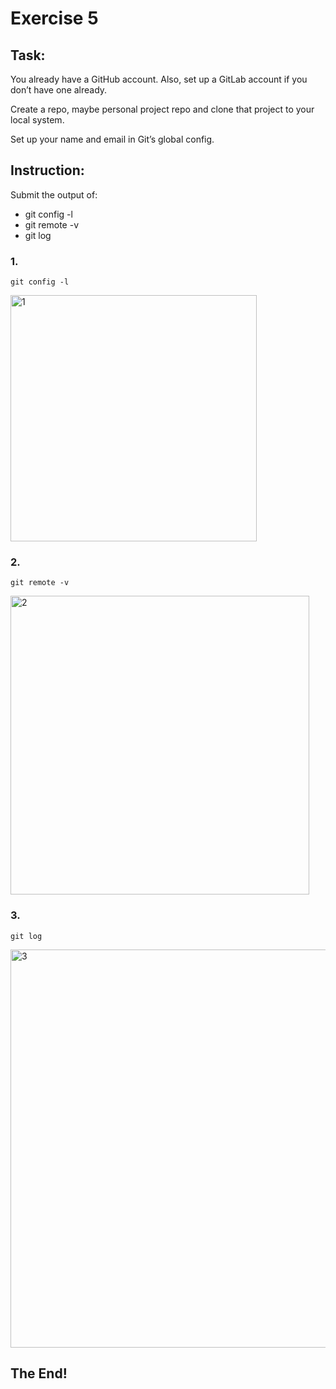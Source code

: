 # Exercise 5

## Task:

You already have a GitHub account. Also, set up a GitLab account if you don’t have one already.

Create a repo, maybe personal project repo and clone that project to your local system.

Set up your name and email in Git’s global config.

## Instruction:

Submit the output of:
* git config -l
* git remote -v
* git log

### 1. 
```
git config -l
```

<img width="394" alt="1" src="https://user-images.githubusercontent.com/83463641/192122763-7b99f037-b7c9-403d-8261-43ddf3a33acb.PNG">


### 2. 
```
git remote -v
```

<img width="478" alt="2" src="https://user-images.githubusercontent.com/83463641/192122771-d4f06634-22a4-470d-8912-324e3e835405.PNG">


### 3. 
```
git log
```

<img width="637" alt="3" src="https://user-images.githubusercontent.com/83463641/192122785-759470ea-de72-4296-bc8e-8641dabb1229.PNG">


## The End!
